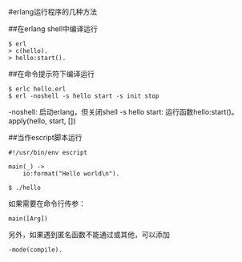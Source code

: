 #erlang运行程序的几种方法

##在erlang shell中编译运行
	
	$ erl
	> c(hello).
	> hello:start().
	
##在命令提示符下编译运行

	$ erlc hello.erl
	$ erl -noshell -s hello start -s init stop
	
-noshell: 启动erlang，但关闭shell
-s hello start: 运行函数hello:start()。apply(hello, start, [])

##当作escript脚本运行

	#!/usr/bin/env escript
	
	main(_) ->
		io:format("Hello world\n").
		
	$ ./hello	
	
如果需要在命令行传参：

	main([Arg])			
	
另外，如果遇到匿名函数不能通过或其他，可以添加
	
	-mode(compile).	